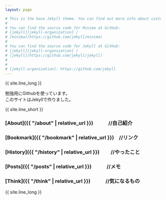 ```yaml
---
layout: page

# This is the base Jekyll theme. You can find out more info about customizing your Jekyll theme, as well as basic Jekyll usage documentation at [jekyllrb.com](https://jekyllrb.com/)
# 
# You can find the source code for Minima at GitHub:
# [jekyll][jekyll-organization] /
# [minima](https://github.com/jekyll/minima)
# 
# You can find the source code for Jekyll at GitHub:
# [jekyll][jekyll-organization] /
# [jekyll](https://github.com/jekyll/jekyll)
# 
# 
# [jekyll-organization]: https://github.com/jekyll
---
```

{{ site.line_long }}

勉強用にGithubを使っています。  
このサイトはJekyllで作りました。  
<!--github is used as Learning.-->

{{ site.line_short }}

### [About]({{ "/about" | relative_url }})　　　//自己紹介
### [Bookmark]({{ "/bookmark" | relative_url }})　//リンク
### [History]({{ "/history" | relative_url }})　 　//やったこと
### [Posts]({{ "/posts" | relative_url }})　　　//メモ
### [Think]({{ "/think" | relative_url }})　　　//気になるもの
{{ site.line_long }}
